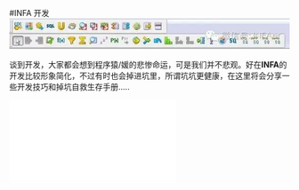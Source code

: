 #INFA 开发
![Developer](Transformations.jpg)

谈到开发，大家都会想到程序猿/媛的悲惨命运，可是我们并不悲观。好在**INFA**的开发比较形象简化，不过有时也会掉进坑里，所谓坑坑更健康，在这里将会分享一些开发技巧和掉坑自救生存手册.....

![字符集自述](codepage/README.md)